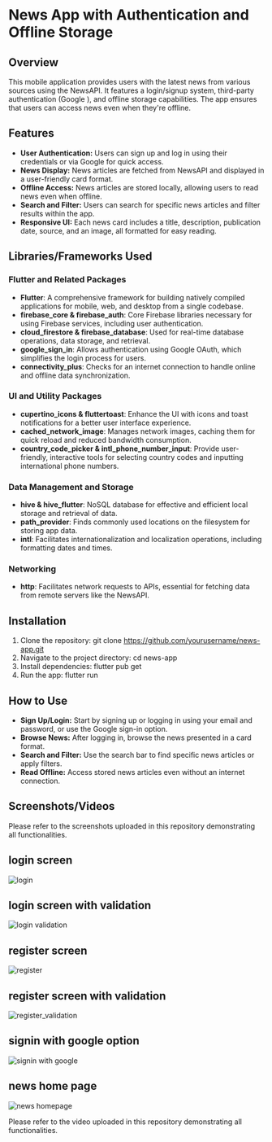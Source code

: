 # News App with Authentication and Offline Storage

## Overview

This mobile application provides users with the latest news from various sources using the NewsAPI. It features a login/signup system, third-party authentication (Google ), and offline storage capabilities. The app ensures that users can access news even when they're offline.

## Features

- **User Authentication:** Users can sign up and log in using their credentials or via Google for quick access.
- **News Display:** News articles are fetched from NewsAPI and displayed in a user-friendly card format.
- **Offline Access:** News articles are stored locally, allowing users to read news even when offline.
- **Search and Filter:** Users can search for specific news articles and filter results within the app.
- **Responsive UI:** Each news card includes a title, description, publication date, source, and an image, all formatted for easy reading.

## Libraries/Frameworks Used

### Flutter and Related Packages

- **Flutter**: A comprehensive framework for building natively compiled applications for mobile, web, and desktop from a single codebase.
- **firebase_core & firebase_auth**: Core Firebase libraries necessary for using Firebase services, including user authentication.
- **cloud_firestore & firebase_database**: Used for real-time database operations, data storage, and retrieval.
- **google_sign_in**: Allows authentication using Google OAuth, which simplifies the login process for users.
- **connectivity_plus**: Checks for an internet connection to handle online and offline data synchronization.

### UI and Utility Packages

- **cupertino_icons & fluttertoast**: Enhance the UI with icons and toast notifications for a better user interface experience.
- **cached_network_image**: Manages network images, caching them for quick reload and reduced bandwidth consumption.
- **country_code_picker & intl_phone_number_input**: Provide user-friendly, interactive tools for selecting country codes and inputting international phone numbers.

### Data Management and Storage

- **hive & hive_flutter**: NoSQL database for effective and efficient local storage and retrieval of data.
- **path_provider**: Finds commonly used locations on the filesystem for storing app data.
- **intl**: Facilitates internationalization and localization operations, including formatting dates and times.

### Networking

- **http**: Facilitates network requests to APIs, essential for fetching data from remote servers like the NewsAPI.

## Installation

1. Clone the repository:
   git clone https://github.com/yourusername/news-app.git
2. Navigate to the project directory:
   cd news-app
3. Install dependencies:
  flutter pub get
4. Run the app:
   flutter run
## How to Use

- **Sign Up/Login:** Start by signing up or logging in using your email and password, or use the Google sign-in option.
- **Browse News:** After logging in, browse the news presented in a card format.
- **Search and Filter:** Use the search bar to find specific news articles or apply filters.
- **Read Offline:** Access stored news articles even without an internet connection.
  
## Screenshots/Videos
Please refer to the screenshots uploaded in this repository demonstrating all functionalities.


## login screen



![login](https://github.com/suresh-1111/news_app/assets/120545788/a6d7d8f5-adfd-4047-a536-c577edd3bfb6)


## login screen with validation


![login validation](https://github.com/suresh-1111/news_app/assets/120545788/29569b7b-67fe-47ff-b8b4-316bb27cc275)




## register screen


![register](https://github.com/suresh-1111/news_app/assets/120545788/c2e7807b-fb5e-4411-b15c-018a8ebab648)




## register screen with validation


![register_validation](https://github.com/suresh-1111/news_app/assets/120545788/9ac22868-c40d-4c4f-bb87-d0cc0e196017)



## signin with google option



![signin with google](https://github.com/suresh-1111/news_app/assets/120545788/41161f54-bd29-47c2-98aa-3e9e9b57a61e)




## news home page 



![news homepage](https://github.com/suresh-1111/news_app/assets/120545788/bb220c70-e605-4b82-a346-62fb54f4da73)



Please refer to the video uploaded in this repository demonstrating all functionalities.




